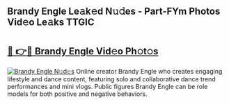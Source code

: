 ## Brandy Engle Le𝚊k𝚎d N𝚞𝚍es - Part-FYm Photos Vid𝚎o Le𝚊ks TTGIC

# <h2><a href="http://fbfr2cg.evod.top/?m=Brandy+Engle">🔗 👉🔴 Brandy Engle Vid𝚎o Ph𝚘t𝚘s</a></h2>

[![Brandy Engle N𝚞d𝚎s](https://i.imgur.com/8V9OHl7.gif)](http://fbfr2cg.evod.top/?m=Brandy+Engle)
Online creator Brandy Engle who creates engaging lifestyle and dance content, featuring solo and collaborative dance trend performances and mini vlogs. Public figures Brandy Engle can be role models for both positive and negative behaviors. 
